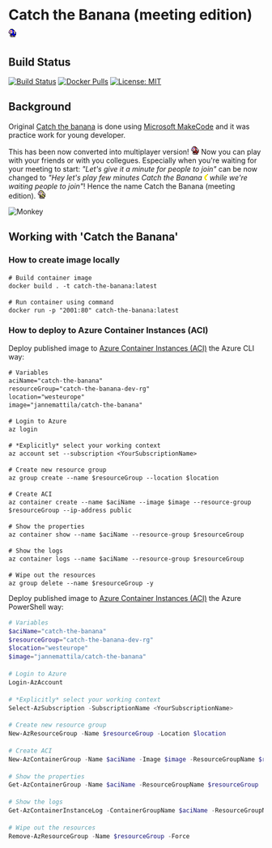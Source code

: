# Catch the Banana (meeting edition) ![Monkey](https://raw.githubusercontent.com/JanneMattila/catch-the-banana-meeting-edition/main/src/CTB/Client/wwwroot/images/monkey1.png)

## Build Status

[![Build Status](https://dev.azure.com/jannemattila/jannemattila/_apis/build/status/JanneMattila.catch-the-banana-meeting-edition?branchName=main)](https://dev.azure.com/jannemattila/jannemattila/_build/latest?definitionId=56&branchName=main)
[![Docker Pulls](https://img.shields.io/docker/pulls/jannemattila/catch-the-banana?style=plastic)](https://hub.docker.com/r/jannemattila/quizsim)
[![License: MIT](https://img.shields.io/badge/License-MIT-yellow.svg)](https://opensource.org/licenses/MIT)

## Background

Original [Catch the banana](https://arcade.makecode.com/29959-08678-58221-91989)
is done using [Microsoft MakeCode](https://arcade.makecode.com/) and it was
practice work for young developer.

This has been now converted into multiplayer version!
![Monkey](https://raw.githubusercontent.com/JanneMattila/catch-the-banana-meeting-edition/main/src/CTB/Client/wwwroot/images/monkey2.png)
Now you can play with your friends or with you collegues. Especially when
you're waiting for your meeting to start:
_"Let's give it a minute for people to join"_ can be now changed to
_"Hey let's play few minutes Catch the Banana ![Banana](https://raw.githubusercontent.com/JanneMattila/catch-the-banana-meeting-edition/main/src/CTB/Client/wwwroot/images/banana.png)
while we're waiting people to join"_!
Hence the name Catch the Banana (meeting edition).
![Monkey](https://raw.githubusercontent.com/JanneMattila/catch-the-banana-meeting-edition/main/src/CTB/Client/wwwroot/images/monkey3.png)

![Monkey](https://user-images.githubusercontent.com/2357647/104758170-b4691b80-5766-11eb-8c5a-2aa8cc3d9c4e.gif)

## Working with 'Catch the Banana'

### How to create image locally

```batch
# Build container image
docker build . -t catch-the-banana:latest

# Run container using command
docker run -p "2001:80" catch-the-banana:latest
``` 

### How to deploy to Azure Container Instances (ACI)

Deploy published image to [Azure Container Instances (ACI)](https://docs.microsoft.com/en-us/azure/container-instances/) the Azure CLI way:

```batch
# Variables
aciName="catch-the-banana"
resourceGroup="catch-the-banana-dev-rg"
location="westeurope"
image="jannemattila/catch-the-banana"

# Login to Azure
az login

# *Explicitly* select your working context
az account set --subscription <YourSubscriptionName>

# Create new resource group
az group create --name $resourceGroup --location $location

# Create ACI
az container create --name $aciName --image $image --resource-group $resourceGroup --ip-address public

# Show the properties
az container show --name $aciName --resource-group $resourceGroup

# Show the logs
az container logs --name $aciName --resource-group $resourceGroup

# Wipe out the resources
az group delete --name $resourceGroup -y
``` 

Deploy published image to [Azure Container Instances (ACI)](https://docs.microsoft.com/en-us/azure/container-instances/) the Azure PowerShell way:

```powershell
# Variables
$aciName="catch-the-banana"
$resourceGroup="catch-the-banana-dev-rg"
$location="westeurope"
$image="jannemattila/catch-the-banana"

# Login to Azure
Login-AzAccount

# *Explicitly* select your working context
Select-AzSubscription -SubscriptionName <YourSubscriptionName>

# Create new resource group
New-AzResourceGroup -Name $resourceGroup -Location $location

# Create ACI
New-AzContainerGroup -Name $aciName -Image $image -ResourceGroupName $resourceGroup -IpAddressType Public

# Show the properties
Get-AzContainerGroup -Name $aciName -ResourceGroupName $resourceGroup

# Show the logs
Get-AzContainerInstanceLog -ContainerGroupName $aciName -ResourceGroupName $resourceGroup

# Wipe out the resources
Remove-AzResourceGroup -Name $resourceGroup -Force
```
